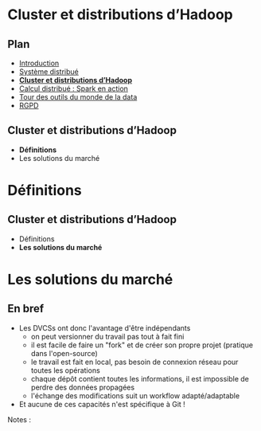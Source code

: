 # Cluster et distributions d’Hadoop

<!-- .slide: class="page-title" -->



## Plan

<!-- .slide: class="toc" -->

- [Introduction](#/1)
- [Système distribué](#/2)
- **[Cluster et distributions d’Hadoop](#/3)**
- [Calcul distribué : Spark en action](#/4)
- [Tour des outils du monde de la data](#/5)
- [RGPD](#/6)



## Cluster et distributions d’Hadoop

- **Définitions**
- Les solutions du marché



# Définitions

<!-- .slide: class="page-title" -->



## Cluster et distributions d’Hadoop

- Définitions
- **Les solutions du marché**



# Les solutions du marché

<!-- .slide: class="page-title" -->



## En bref

- Les DVCSs ont donc l'avantage d'être indépendants
  - on peut versionner du travail pas tout à fait fini
  - il est facile de faire un "fork" et de créer son propre projet (pratique dans l'open-source)
  - le travail est fait en local, pas besoin de connexion réseau pour toutes les opérations
  - chaque dépôt contient toutes les informations, il est impossible de perdre des données propagées
  - l'échange des modifications suit un workflow adapté/adaptable
- Et aucune de ces capacités n'est spécifique à Git !

Notes :



<!-- .slide: class="page-questions" -->
